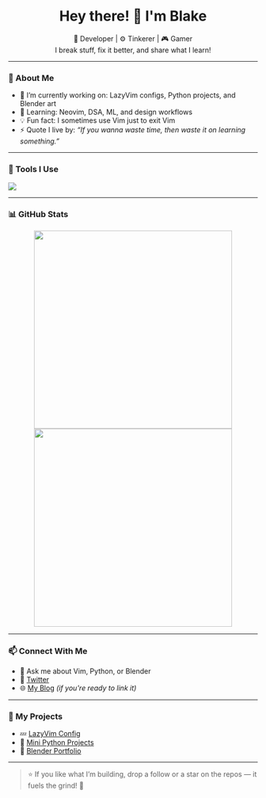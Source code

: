<h1 align="center">Hey there! 👋 I'm Blake</h1>

<p align="center">
  🧠 Developer | ⚙️ Tinkerer | 🎮 Gamer<br>
  I break stuff, fix it better, and share what I learn!
</p>

---

### 🚀 About Me

- 🔭 I’m currently working on: LazyVim configs, Python projects, and Blender art
- 🌱 Learning: Neovim, DSA, ML, and design workflows
- 💡 Fun fact: I sometimes use Vim just to exit Vim
- ⚡ Quote I live by: _“If you wanna waste time, then waste it on learning something.”_

---

### 🔧 Tools I Use

<p>
  <img src="https://skillicons.dev/icons?i=neovim,vim,git,github,python,linux,blender,html,css" />
</p>

---

### 📊 GitHub Stats

<p align="center">
  <img src="https://github-readme-stats.vercel.app/api?username=lazy-blake&show_icons=true&theme=radical" width="400" />
  <img src="https://streak-stats.demolab.com?user=lazy-blake&theme=radical" width="400"/>
</p>

---

### 📫 Connect With Me

- 💬 Ask me about Vim, Python, or Blender
- 🧵 [Twitter](https://twitter.com/o_blake_x)
- 🌐 [My Blog](https://zenthoughts.in) *(if you're ready to link it)*

---

### 🌱 My Projects

- 💤 [LazyVim Config](https://github.com/blake-tron/lazyvim-config)
- 🤖 [Mini Python Projects](https://github.com/lazy-blake/Mini-Python-Projects)
- 🎨 [Blender Portfolio](https://github.com/lazy-blake/blender-portfolio)

---

> ⭐️ If you like what I’m building, drop a follow or a star on the repos — it fuels the grind! 🙌
